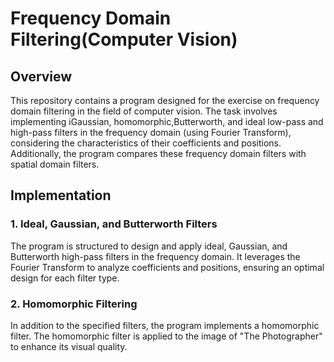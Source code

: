 # Frequency Domain Filtering(Computer Vision)

## Overview

This repository contains a program designed for the exercise on frequency domain filtering in the field of computer vision. The task involves implementing iGaussian, homomorphic,Butterworth, and ideal low-pass and high-pass filters in the frequency domain (using Fourier Transform), considering the characteristics of their coefficients and positions. Additionally, the program compares these frequency domain filters with spatial domain filters.

## Implementation

### 1. Ideal, Gaussian, and Butterworth Filters

The program is structured to design and apply ideal, Gaussian, and Butterworth high-pass filters in the frequency domain. It leverages the Fourier Transform to analyze coefficients and positions, ensuring an optimal design for each filter type.

### 2. Homomorphic Filtering

In addition to the specified filters, the program implements a homomorphic filter. The homomorphic filter is applied to the image of "The Photographer" to enhance its visual quality.
